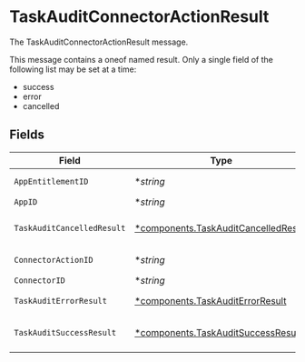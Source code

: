 # TaskAuditConnectorActionResult

The TaskAuditConnectorActionResult message.

This message contains a oneof named result. Only a single field of the following list may be set at a time:
  - success
  - error
  - cancelled



## Fields

| Field                                                                                       | Type                                                                                        | Required                                                                                    | Description                                                                                 |
| ------------------------------------------------------------------------------------------- | ------------------------------------------------------------------------------------------- | ------------------------------------------------------------------------------------------- | ------------------------------------------------------------------------------------------- |
| `AppEntitlementID`                                                                          | **string*                                                                                   | :heavy_minus_sign:                                                                          | The appEntitlementId field.                                                                 |
| `AppID`                                                                                     | **string*                                                                                   | :heavy_minus_sign:                                                                          | The appId field.                                                                            |
| `TaskAuditCancelledResult`                                                                  | [*components.TaskAuditCancelledResult](../../models/components/taskauditcancelledresult.md) | :heavy_minus_sign:                                                                          | The TaskAuditCancelledResult message.                                                       |
| `ConnectorActionID`                                                                         | **string*                                                                                   | :heavy_minus_sign:                                                                          | The connectorActionId field.                                                                |
| `ConnectorID`                                                                               | **string*                                                                                   | :heavy_minus_sign:                                                                          | The connectorId field.                                                                      |
| `TaskAuditErrorResult`                                                                      | [*components.TaskAuditErrorResult](../../models/components/taskauditerrorresult.md)         | :heavy_minus_sign:                                                                          | The TaskAuditErrorResult message.                                                           |
| `TaskAuditSuccessResult`                                                                    | [*components.TaskAuditSuccessResult](../../models/components/taskauditsuccessresult.md)     | :heavy_minus_sign:                                                                          | The TaskAuditSuccessResult message.                                                         |